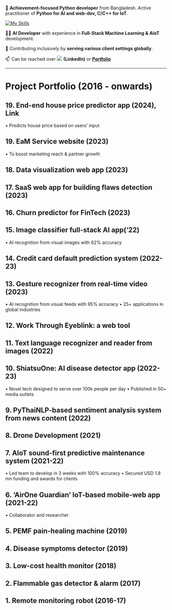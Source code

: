 👋 **Achievement-focused Python developer** from Bangladesh. Active practitioner of **Python for AI and web-dev, C/C++ for IoT**.

[![My Skills](https://skillicons.dev/icons?i=python,django,ai,javascript,aws&theme=light)](https://skillicons.dev)

👨‍💻 **AI Developer** with experience in **Full-Stack Machine Learning & AIoT** development.



👀 Contributing inclusively by **serving various client settings globally**.



📫 Can be reached over [![](https://skillicons.dev/icons?i=linkedin&theme=light)](https://linkedin.com/in/navidbinahmed) **(LinkedIn)** or [**Portfolio**](https://navidbinahmed.com)


-------------------------------------------------------------------------------------------------------------------------------------------------------------------------
# Project Portfolio (2016 - onwards)

## 19. End-end house price predictor app (2024), Link      
   • Predicts house price based on users’ input 
   
## 19. EaM Service website (2023) 
   • To boost marketing reach & partner growth 
 
## 18. Data visualization web app (2023)      
 
## 17. SaaS web app for building flaws detection (2023) 
 
## 16. Churn predictor for FinTech (2023) 
 
## 15. Image classifier full-stack AI app(‘22)
   • AI recognition from visual images with 62% accuracy 

## 14. Credit card default prediction system (2022-23) 
 
## 13. Gesture recognizer from real-time video (2023) 
   • AI recognition from visual feeds with 95% accuracy 
   • 25+ applications in global industries

## 12. Work Through Eyeblink: a web tool
    
## 11. Text language recognizer and reader from images (2022) 
 
## 10. ShiatsuOne: AI disease detector app (2022-23) 
   • Novel tech designed to serve over 100k people per day 
   • Published in 50+ media outlets 
 
## 9. PyThaiNLP-based sentiment analysis system from news content (2022)
   
## 8. Drone Development (2021) 
 
## 7. AIoT sound-first predictive maintenance system (2021-22) 
   • Led team to develop in 3 weeks with 100% accuracy 
   • Secured USD 1.8 mn funding and awards for clients

## 6. ‘AirOne Guardian’ IoT-based mobile-web app (2021-22) 
   • Collaborator and researcher

## 5. PEMF pain-healing machine (2019)
    
## 4. Disease symptoms detector (2019)
   
## 3. Low-cost health monitor (2018)
   
## 2. Flammable gas detector & alarm (2017)
  
## 1. Remote monitoring robot (2016-17) 

